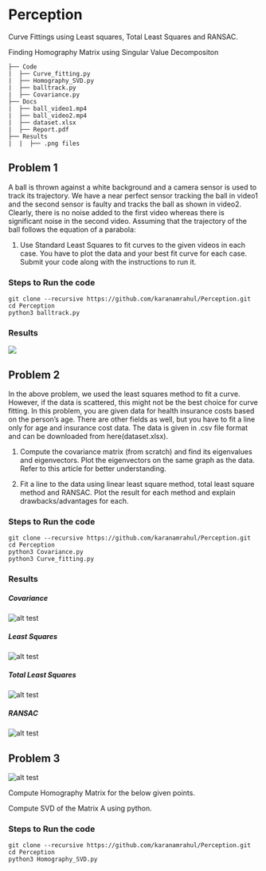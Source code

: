 # Perception


Curve Fittings using Least squares, Total Least Squares and RANSAC.

Finding Homography Matrix using Singular Value Decompositon

```
├── Code
|  ├── Curve_fitting.py
|  ├── Homography_SVD.py
|  ├── balltrack.py
|  ├── Covariance.py
├── Docs
|  ├── ball_video1.mp4
|  ├── ball_video2.mp4
|  ├── dataset.xlsx
|  ├── Report.pdf
├── Results
|  |  ├── .png files
```
## Problem 1

A ball is thrown against a white background and a camera sensor is used to track its
trajectory. We have a near perfect sensor tracking the ball in video1 and the second
sensor is faulty and tracks the ball as shown in video2. Clearly, there is no noise added
to the first video whereas there is significant noise in the second video. Assuming that
the trajectory of the ball follows the equation of a parabola:

1. Use Standard Least Squares to fit curves to the given videos in each case. You
have to plot the data and your best fit curve for each case. Submit your code
along with the instructions to run it.



### Steps to Run the code

```
git clone --recursive https://github.com/karanamrahul/Perception.git 
cd Perception
python3 balltrack.py 

```

### Results

![](https://github.com/karanamrahul/Perception/blob/main/results/ball.png )


## Problem 2
In the above problem, we used the least squares method to fit a curve. However, if the
data is scattered, this might not be the best choice for curve fitting. In this problem, you
are given data for health insurance costs based on the person’s age. There are other
fields as well, but you have to fit a line only for age and insurance cost data. The data is
given in .csv file format and can be downloaded from here(dataset.xlsx).

1. Compute the covariance matrix (from scratch) and find its eigenvalues and
eigenvectors. Plot the eigenvectors on the same graph as the data. Refer to this
article for better understanding. 

2. Fit a line to the data using linear least square method, total least square method
and RANSAC. Plot the result for each method and explain
drawbacks/advantages for each. 


### Steps to Run the code

```
git clone --recursive https://github.com/karanamrahul/Perception.git 
cd Perception
python3 Covariance.py 
python3 Curve_fitting.py

```
### Results

##### Covariance 
![alt test](https://github.com/karanamrahul/Perception/blob/main/results/covariance.png )
##### Least Squares 
![alt test](https://github.com/karanamrahul/Perception/blob/main/results/LS.png )
##### Total Least Squares 
![alt test](https://github.com/karanamrahul/Perception/blob/main/results/TLS.png )
##### RANSAC
![alt test](https://github.com/karanamrahul/Perception/blob/main/results/RANSAC.png )


## Problem 3
![alt test](https://github.com/karanamrahul/Perception/blob/main/docs/homography.png )

Compute Homography Matrix for the below given points.

Compute SVD of the Matrix A using python.

### Steps to Run the code

```
git clone --recursive https://github.com/karanamrahul/Perception.git 
cd Perception
python3 Homography_SVD.py 


```
